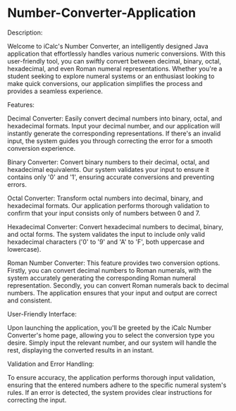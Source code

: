 # Number-Converter-Application
Description:

Welcome to iCalc's Number Converter, an intelligently designed Java application that effortlessly handles various numeric conversions. With this user-friendly tool, you can swiftly convert between decimal, binary, octal, hexadecimal, and even Roman numeral representations. Whether you're a student seeking to explore numeral systems or an enthusiast looking to make quick conversions, our application simplifies the process and provides a seamless experience.

Features:

Decimal Converter: Easily convert decimal numbers into binary, octal, and hexadecimal formats. Input your decimal number, and our application will instantly generate the corresponding representations. If there's an invalid input, the system guides you through correcting the error for a smooth conversion experience.

Binary Converter: Convert binary numbers to their decimal, octal, and hexadecimal equivalents. Our system validates your input to ensure it contains only '0' and '1', ensuring accurate conversions and preventing errors.

Octal Converter: Transform octal numbers into decimal, binary, and hexadecimal formats. Our application performs thorough validation to confirm that your input consists only of numbers between 0 and 7.

Hexadecimal Converter: Convert hexadecimal numbers to decimal, binary, and octal forms. The system validates the input to include only valid hexadecimal characters ('0' to '9' and 'A' to 'F', both uppercase and lowercase).

Roman Number Converter: This feature provides two conversion options. Firstly, you can convert decimal numbers to Roman numerals, with the system accurately generating the corresponding Roman numeral representation. Secondly, you can convert Roman numerals back to decimal numbers. The application ensures that your input and output are correct and consistent.

User-Friendly Interface:

Upon launching the application, you'll be greeted by the iCalc Number Converter's home page, allowing you to select the conversion type you desire. Simply input the relevant number, and our system will handle the rest, displaying the converted results in an instant.

Validation and Error Handling:

To ensure accuracy, the application performs thorough input validation, ensuring that the entered numbers adhere to the specific numeral system's rules. If an error is detected, the system provides clear instructions for correcting the input.
